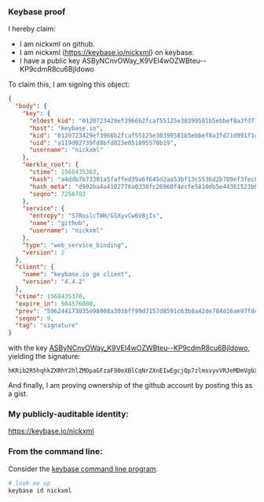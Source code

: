 ### Keybase proof

I hereby claim:

  * I am nickxml on github.
  * I am nickxml (https://keybase.io/nickxml) on keybase.
  * I have a public key ASByNCnvOWay_K9VEl4wOZWBteu--KP9cdmR8cu6BjIdowo

To claim this, I am signing this object:

```json
{
  "body": {
    "key": {
      "eldest_kid": "0120723429ef3966b2fcaf55125e30399581b5ebbef8a3fd71d991f1cbba06321da30a",
      "host": "keybase.io",
      "kid": "0120723429ef3966b2fcaf55125e30399581b5ebbef8a3fd71d991f1cbba06321da30a",
      "uid": "a119d02739fd8bfd823e051895578b19",
      "username": "nickxml"
    },
    "merkle_root": {
      "ctime": 1568435363,
      "hash": "a4ddb7b73301a5faffed39a6f645d2aa53bf13c5536d2b789ef3fec6d6ea5e5046b6ff1cc8ec333e1b962ed448dc1ef829f4d3587c263266c015ed6de747e150",
      "hash_meta": "d902ba4a4102776a0330fc26960f4ecfe5810db5e44361523bb95d68669adb44",
      "seqno": 7256783
    },
    "service": {
      "entropy": "57RoslcTWH/GSXyvCw6V8jIs",
      "name": "github",
      "username": "nickxml"
    },
    "type": "web_service_binding",
    "version": 2
  },
  "client": {
    "name": "keybase.io go client",
    "version": "4.4.2"
  },
  "ctime": 1568435370,
  "expire_in": 504576000,
  "prev": "596244173035e98008a303bff99d7157d8591c63b8a42de784d16ae97fdc5d92",
  "seqno": 9,
  "tag": "signature"
}
```

with the key [ASByNCnvOWay_K9VEl4wOZWBteu--KP9cdmR8cu6BjIdowo](https://keybase.io/nickxml), yielding the signature:

```
hKRib2R5hqhkZXRhY2hlZMOpaGFzaF90eXBlCqNrZXnEIwEgcjQp7zlmsvyvVRJeMDmVgbXrvvij/XHZkfHLugYyHaMKp3BheWxvYWTESpcCCcQgWWJEFzA16YAIowO/+Z1xV9hZHGO4pC3nhNFq6X/cXZLEIMXqeH3MRA9wB0o+VeZvT2TqANnJR/hAzMIt79U9tXqnAgHCo3NpZ8RANDVQ80IASLNlfWVm9uI8bzpcGBlLDK7XxBQaPGORxabwJ041+b4OnWbCiJZMIH4DQDEiRWDuJrJv7yQaF3rJBqhzaWdfdHlwZSCkaGFzaIKkdHlwZQildmFsdWXEIIgWu5tuZuMRESbKNRggM5Jq5cPVucdobQnyGqnEfZ5Zo3RhZ80CAqd2ZXJzaW9uAQ==

```

And finally, I am proving ownership of the github account by posting this as a gist.

### My publicly-auditable identity:

https://keybase.io/nickxml

### From the command line:

Consider the [keybase command line program](https://keybase.io/download).

```bash
# look me up
keybase id nickxml
```
